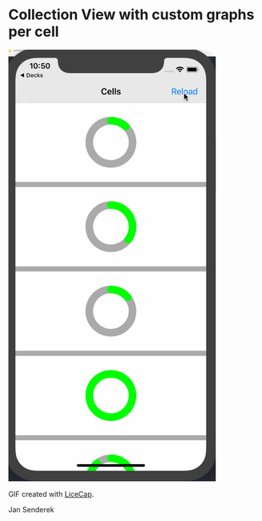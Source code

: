 # Collection View with custom graphs per cell 


![Video Walkthrough](Demo.gif)

GIF created with [LiceCap](http://www.cockos.com/licecap/).

Jan Senderek
